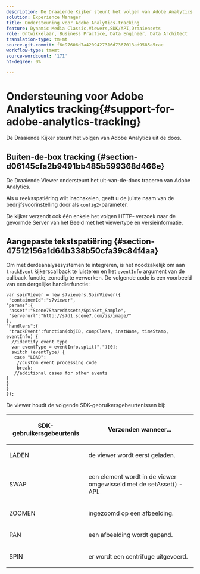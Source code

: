 ```yaml
---
description: De Draaiende Kijker steunt het volgen van Adobe Analytics uit de doos.
solution: Experience Manager
title: Ondersteuning voor Adobe Analytics-tracking
feature: Dynamic Media Classic,Viewers,SDK/API,Draaiensets
role: Ontwikkelaar, Business Practice, Data Engineer, Data Architect
translation-type: tm+mt
source-git-commit: f6c97606d7a4209427316d7367013ad9585a5cae
workflow-type: tm+mt
source-wordcount: '171'
ht-degree: 0%

---
```



# Ondersteuning voor Adobe Analytics tracking{#support-for-adobe-analytics-tracking}

De Draaiende Kijker steunt het volgen van Adobe Analytics uit de doos.

## Buiten-de-box tracking {#section-d06145cfa2b9491bb485b599368d466e}

De Draaiende Viewer ondersteunt het uit-van-de-doos traceren van Adobe Analytics.

Als u reeksspatiëring wilt inschakelen, geeft u de juiste naam van de bedrijfsvoorinstelling door als `config2`-parameter.

De kijker verzendt ook één enkele het volgen HTTP- verzoek naar de gevormde Server van het Beeld met het viewertype en versieinformatie.

## Aangepaste tekstspatiëring {#section-47512156a1d64b338b50cfa39c84f4aa}

Om met derdeanalysesystemen te integreren, is het noodzakelijk om aan `trackEvent` kijkerscallback te luisteren en het `eventInfo` argument van de callback functie, zonodig te verwerken. De volgende code is een voorbeeld van een dergelijke handlerfunctie:

```
var spinViewer = new s7viewers.SpinViewer({ 
 "containerId":"s7viewer", 
"params":{ 
 "asset":"Scene7SharedAssets/SpinSet_Sample", 
 "serverurl":"http://s7d1.scene7.com/is/image/" 
}, 
"handlers":{ 
 "trackEvent":function(objID, compClass, instName, timeStamp, eventInfo) { 
  //identify event type 
  var eventType = eventInfo.split(",")[0]; 
  switch (eventType) { 
   case "LOAD": 
    //custom event processing code 
    break; 
   //additional cases for other events 
} 
} 
} 
});
```

De viewer houdt de volgende SDK-gebruikersgebeurtenissen bij:

<table id="table_5D090E6614974D968E1A93B5727D859C"> 
 <thead> 
  <tr> 
   <th colname="col1" class="entry"> <p>SDK-gebruikersgebeurtenis </p> </th> 
   <th colname="col2" class="entry"> <p>Verzonden wanneer... </p> </th> 
  </tr> 
 </thead>
 <tbody> 
  <tr> 
   <td colname="col1"> <p> <span class="codeph"> LADEN  </span> </p> </td> 
   <td colname="col2"> <p>de viewer wordt eerst geladen. </p> </td> 
  </tr> 
  <tr> 
   <td colname="col1"> <p> <span class="codeph"> SWAP  </span> </p> </td> 
   <td colname="col2"> <p>een element wordt in de viewer omgewisseld met de <span class="codeph"> setAsset() </span>-API. </p> </td> 
  </tr> 
  <tr> 
   <td colname="col1"> <p> <span class="codeph"> ZOOMEN  </span> </p> </td> 
   <td colname="col2"> <p> ingezoomd op een afbeelding. </p> </td> 
  </tr> 
  <tr> 
   <td colname="col1"> <p> <span class="codeph"> PAN  </span> </p> </td> 
   <td colname="col2"> <p>een afbeelding wordt gepand. </p> </td> 
  </tr> 
  <tr> 
   <td colname="col1"> <p> <span class="codeph"> SPIN  </span> </p> </td> 
   <td colname="col2"> <p> er wordt een centrifuge uitgevoerd. </p> </td> 
  </tr> 
 </tbody> 
</table>


